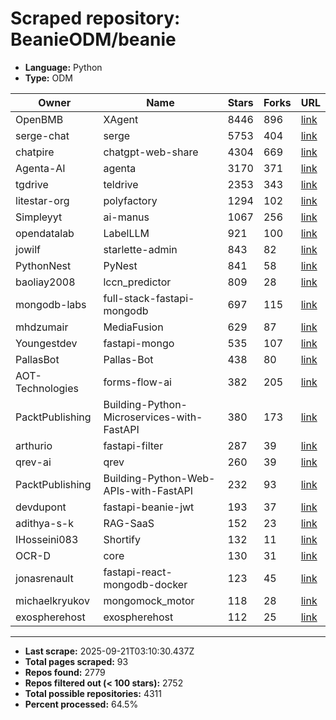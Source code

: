 # Scraped repository: BeanieODM/beanie
* **Language:** Python
* **Type:** ODM

| Owner | Name | Stars | Forks | URL |
|---|---|---|---|---|
| OpenBMB | XAgent | 8446 | 896 | [link](https://github.com/OpenBMB/XAgent) |
| serge-chat | serge | 5753 | 404 | [link](https://github.com/serge-chat/serge) |
| chatpire | chatgpt-web-share | 4304 | 669 | [link](https://github.com/chatpire/chatgpt-web-share) |
| Agenta-AI | agenta | 3170 | 371 | [link](https://github.com/Agenta-AI/agenta) |
| tgdrive | teldrive | 2353 | 343 | [link](https://github.com/tgdrive/teldrive) |
| litestar-org | polyfactory | 1294 | 102 | [link](https://github.com/litestar-org/polyfactory) |
| Simpleyyt | ai-manus | 1067 | 256 | [link](https://github.com/Simpleyyt/ai-manus) |
| opendatalab | LabelLLM | 921 | 100 | [link](https://github.com/opendatalab/LabelLLM) |
| jowilf | starlette-admin | 843 | 82 | [link](https://github.com/jowilf/starlette-admin) |
| PythonNest | PyNest | 841 | 58 | [link](https://github.com/PythonNest/PyNest) |
| baoliay2008 | lccn_predictor | 809 | 28 | [link](https://github.com/baoliay2008/lccn_predictor) |
| mongodb-labs | full-stack-fastapi-mongodb | 697 | 115 | [link](https://github.com/mongodb-labs/full-stack-fastapi-mongodb) |
| mhdzumair | MediaFusion | 629 | 87 | [link](https://github.com/mhdzumair/MediaFusion) |
| Youngestdev | fastapi-mongo | 535 | 107 | [link](https://github.com/Youngestdev/fastapi-mongo) |
| PallasBot | Pallas-Bot | 438 | 80 | [link](https://github.com/PallasBot/Pallas-Bot) |
| AOT-Technologies | forms-flow-ai | 382 | 205 | [link](https://github.com/AOT-Technologies/forms-flow-ai) |
| PacktPublishing | Building-Python-Microservices-with-FastAPI | 380 | 173 | [link](https://github.com/PacktPublishing/Building-Python-Microservices-with-FastAPI) |
| arthurio | fastapi-filter | 287 | 39 | [link](https://github.com/arthurio/fastapi-filter) |
| qrev-ai | qrev | 260 | 39 | [link](https://github.com/qrev-ai/qrev) |
| PacktPublishing | Building-Python-Web-APIs-with-FastAPI | 232 | 93 | [link](https://github.com/PacktPublishing/Building-Python-Web-APIs-with-FastAPI) |
| devdupont | fastapi-beanie-jwt | 193 | 37 | [link](https://github.com/devdupont/fastapi-beanie-jwt) |
| adithya-s-k | RAG-SaaS | 152 | 23 | [link](https://github.com/adithya-s-k/RAG-SaaS) |
| IHosseini083 | Shortify | 132 | 11 | [link](https://github.com/IHosseini083/Shortify) |
| OCR-D | core | 130 | 31 | [link](https://github.com/OCR-D/core) |
| jonasrenault | fastapi-react-mongodb-docker | 123 | 45 | [link](https://github.com/jonasrenault/fastapi-react-mongodb-docker) |
| michaelkryukov | mongomock_motor | 118 | 28 | [link](https://github.com/michaelkryukov/mongomock_motor) |
| exospherehost | exospherehost | 112 | 25 | [link](https://github.com/exospherehost/exospherehost) |

---
* **Last scrape:** 2025-09-21T03:10:30.437Z
* **Total pages scraped:** 93
* **Repos found:** 2779
* **Repos filtered out (< 100 stars):** 2752
* **Total possible repositories:** 4311
* **Percent processed:** 64.5%
